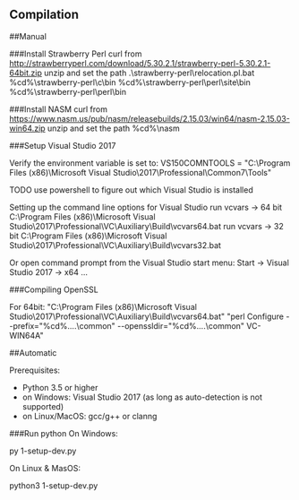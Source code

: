 Compilation
-----------

##Manual

###Install Strawberry Perl
curl from http://strawberryperl.com/download/5.30.2.1/strawberry-perl-5.30.2.1-64bit.zip
unzip and set the path
.\strawberry-perl\relocation.pl.bat
%cd%\strawberry-perl\c\bin
%cd%\strawberry-perl\perl\site\bin
%cd%\strawberry-perl\perl\bin

###Install NASM
curl from https://www.nasm.us/pub/nasm/releasebuilds/2.15.03/win64/nasm-2.15.03-win64.zip
unzip and set the path
%cd%\nasm

###Setup Visual Studio 2017

Verify the environment variable is set to:
VS150COMNTOOLS = "C:\Program Files (x86)\Microsoft Visual Studio\2017\Professional\Common7\Tools\"

TODO use powershell to figure out which Visual Studio is installed

Setting up the command line options for Visual Studio
run vcvars -> 64 bit
C:\Program Files (x86)\Microsoft Visual Studio\2017\Professional\VC\Auxiliary\Build\vcvars64.bat
run vcvars -> 32 bit
C:\Program Files (x86)\Microsoft Visual Studio\2017\Professional\VC\Auxiliary\Build\vcvars32.bat

Or open command prompt from the Visual Studio <Year> start menu:
Start -> Visual Studio 2017 -> x64 ...

###Compiling OpenSSL

For 64bit:
"C:\Program Files (x86)\Microsoft Visual Studio\2017\Professional\VC\Auxiliary\Build\vcvars64.bat"
"perl Configure --prefix="%cd%\..\..\common" --openssldir="%cd%\..\..\common" VC-WIN64A"


##Automatic

Prerequisites:
- Python 3.5 or higher
- on Windows: Visual Studio 2017 (as long as auto-detection is not supported)
- on Linux/MacOS: gcc/g++ or clanng

###Run python
On Windows:

py 1-setup-dev.py

On Linux & MasOS:

python3 1-setup-dev.py


